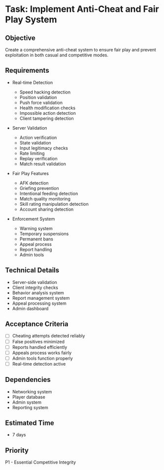 # Task: Implement Anti-Cheat and Fair Play System

## Objective
Create a comprehensive anti-cheat system to ensure fair play and prevent exploitation in both casual and competitive modes.

## Requirements
- Real-time Detection
  * Speed hacking detection
  * Position validation
  * Push force validation
  * Health modification checks
  * Impossible action detection
  * Client tampering detection

- Server Validation
  * Action verification
  * State validation
  * Input legitimacy checks
  * Rate limiting
  * Replay verification
  * Match result validation

- Fair Play Features
  * AFK detection
  * Griefing prevention
  * Intentional feeding detection
  * Match quality monitoring
  * Skill rating manipulation detection
  * Account sharing detection

- Enforcement System
  * Warning system
  * Temporary suspensions
  * Permanent bans
  * Appeal process
  * Report handling
  * Admin tools

## Technical Details
- Server-side validation
- Client integrity checks
- Behavior analysis system
- Report management system
- Appeal processing system
- Admin dashboard

## Acceptance Criteria
- [ ] Cheating attempts detected reliably
- [ ] False positives minimized
- [ ] Reports handled efficiently
- [ ] Appeals process works fairly
- [ ] Admin tools function properly
- [ ] Real-time detection active

## Dependencies
- Networking system
- Player database
- Admin system
- Reporting system

## Estimated Time
- 7 days

## Priority
P1 - Essential Competitive Integrity